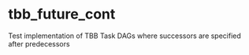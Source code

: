 # tbb_future_cont
Test implementation of TBB Task DAGs where successors are specified after predecessors
